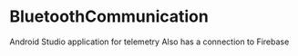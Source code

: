 # BluetoothCommunication
Android Studio application for telemetry
Also has a connection to Firebase
